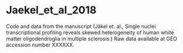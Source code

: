# Jaekel_et_al_2018
Code and data from the manuscript (Jäkel et. al., Single nuclei transcriptional profiling reveals skewed heterogeneity of human white matter oligodendroglia in multiple sclerosis.)
Raw data available at GEO accession number XXXXXX. 


